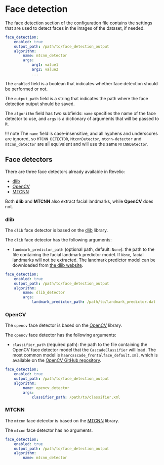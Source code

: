 # Face detection

The face detection section of the configuration file contains the settings that
are used to detect faces in the images of the dataset, if needed.

```yaml
face_detection:
    enabled: true
    output_path: /path/to/face_detection_output
    algorithm:
        name: mtcnn_detector
        args:
            arg1: value1
            arg2: value2
            ...
```

The `enabled` field is a boolean that indicates whether face detection should be
performed or not.

The `output_path` field is a string that indicates the path where the face
detection output should be saved.

The `algorithm` field has two subfields: `name` specifies the name of the face detector
to use, and `args` is a dictionary of arguments that will be passed to it.

!!! note
    The `name` field is case-insensitive, and all hyphens and underscores are ignored,
    so `MTCNN_DETECTOR`, `MtcnnDetector`, `mtcnn-detector` and `mtcnn_detector` are all
    equivalent and will use the same `MTCNNDetector`.

## Face detectors

There are three face detectors already available in Revelio:
* [dlib](http://dlib.net/)
* [OpenCV](https://opencv.org/)
* [MTCNN](https://github.com/timesler/facenet-pytorch)

Both **dlib** and **MTCNN** also extract facial landmarks, while **OpenCV** does not.

### dlib

The `dlib` face detector is based on the [dlib](http://dlib.net/) library.

The `dlib` face detector has the following arguments:

* `landmark_predictor_path` (optional path, default: `None`): the path to the file
    containing the facial landmark predictor model.
    If `None`, facial landmarks will not be extracted.
    The landmark predictor model can be downloaded from
    [the dlib website](http://dlib.net/files/shape_predictor_68_face_landmarks.dat.bz2).

```yaml
face_detection:
    enabled: true
    output_path: /path/to/face_detection_output
    algorithm:
        name: dlib_detector
        args:
            landmark_predictor_path: /path/to/landmark_predictor.dat
```

### OpenCV

The `opencv` face detector is based on the [OpenCV](https://opencv.org/) library.

The `opencv` face detector has the following arguments:

* `classifier_path` (required path): the path to the file containing the OpenCV
    face detector model that the `CascadeClassifier` will load.
    The most common model is `haarcascade_frontalface_default.xml`, which is
    available on the [OpenCV GitHub repository](https://github.com/opencv/opencv/tree/master/data/haarcascades).

```yaml
face_detection:
    enabled: true
    output_path: /path/to/face_detection_output
    algorithm:
        name: opencv_detector
        args:
            classifier_path: /path/to/classifier.xml
```

### MTCNN

The `mtcnn` face detector is based on the [MTCNN](https://github.com/timesler/facenet-pytorch)
library.

The `mtcnn` face detector has no arguments.

```yaml
face_detection:
    enabled: true
    output_path: /path/to/face_detection_output
    algorithm:
        name: mtcnn_detector
```
